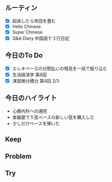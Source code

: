 ## ルーティン
- [x] 起床したら布団を畳む
- [x] Hello Chinese
- [x] Super Chinese
- [x] Q&A Diary 中国語で３行日記
## 今日のTo Do
- [x] エレキベースの分割払いの残高を一括で振り込む
- [x] 生活経済学 第6回
- [x] 演習微分積分 第4回 2/3
## 今日のハイライト
- 心療内科への通院
- 楽器屋で５弦ベースの新しい弦を購入した
- 少しだけベースを弾いた
## Keep
## Problem
## Try
